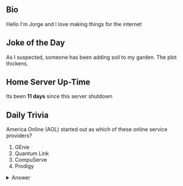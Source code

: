 ## Bio

Hello I'm Jorge and I love making things for the internet

## Joke of the Day

As I suspected, someone has been adding soil to my garden. The plot thickens.

## Home Server Up-Time

Its been **11 days** since this server shutdown


## Daily Trivia

America Online (AOL) started out as which of these online service providers?
 1. GEnie
 2. Quantum Link
 3. CompuServe
 4. Prodigy

<details>
  <summary>Answer</summary>
  Quantum Link
</details>
